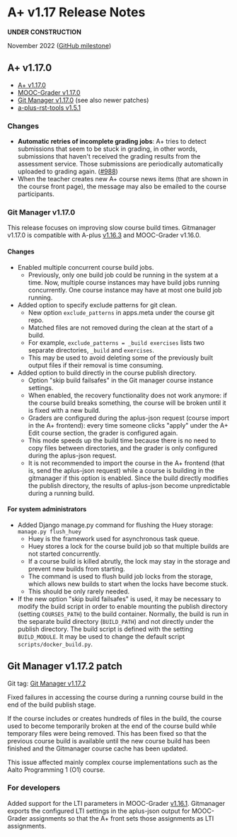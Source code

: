 # A+ v1.17 Release Notes

**UNDER CONSTRUCTION**

November 2022 ([GitHub milestone](https://github.com/apluslms/a-plus/milestone/13?closed=1))

## A+ v1.17.0

* [A+ v1.17.0](https://github.com/apluslms/a-plus/releases/tag/v1.17.0)
* [MOOC-Grader v1.17.0](https://github.com/apluslms/mooc-grader/releases/tag/v1.17.0)
* [Git Manager v1.17.0](https://github.com/apluslms/gitmanager/releases/tag/v1.17.0) (see also newer patches)
* [a-plus-rst-tools v1.5.1](https://github.com/apluslms/a-plus-rst-tools/releases/tag/v1.5.1)

### Changes

* **Automatic retries of incomplete grading jobs**:
  A+ tries to detect submissions that seem to be stuck in grading,
  in other words, submissions that haven't received the grading results
  from the assessment service.
  Those submissions are periodically automatically uploaded to grading again.
  ([#988](https://github.com/apluslms/a-plus/issues/988))
* When the teacher creates new A+ course news items
  (that are shown in the course front page),
  the message may also be emailed to the course participants.


### Git Manager v1.17.0

This release focuses on improving slow course build times.
Gitmanager v1.17.0 is compatible with A-plus [v1.16.3](v1_16.md) and MOOC-Grader v1.16.0.

#### Changes

* Enabled multiple concurrent course build jobs.
  - Previously, only one build job could be running in the system at a time.
    Now, multiple course instances may have build jobs running concurrently.
    One course instance may have at most one build job running.
* Added option to specify exclude patterns for git clean.
  - New option `exclude_patterns` in apps.meta under the course git repo.
  - Matched files are not removed during the clean at the start of a build.
  - For example, `exclude_patterns = _build exercises` lists two separate directories, `_build` and `exercises`.
  - This may be used to avoid deleting some of the previously built output files if their removal is time consuming.
* Added option to build directly in the course publish directory.
  - Option "skip build failsafes" in the Git manager course instance settings.
  - When enabled, the recovery functionality does not work anymore:
    if the course build breaks something, the course will be broken until it is fixed with a new build.
  - Graders are configured during the aplus-json request (course import in the A+ frontend):
    every time someone clicks "apply" under the A+ Edit course section, the grader is configured again.
  - This mode speeds up the build time because there is no need to copy files between directories,
    and the grader is only configured during the aplus-json request.
  - It is not recommended to import the course in the A+ frontend (that is, send the aplus-json request)
    while a course is building in the gitmanager if this option is enabled.
    Since the build directly modifies the publish directory,
    the results of aplus-json become unpredictable during a running build.

#### For system administrators

* Added Django manage.py command for flushing the Huey storage: `manage.py flush_huey`
  - Huey is the framework used for asynchronous task queue.
  - Huey stores a lock for the course build job so that multiple builds are not started concurrently.
  - If a course build is killed abrutly, the lock may stay in the storage and prevent new builds from starting.
  - The command is used to flush build job locks from the storage,
    which allows new builds to start when the locks have become stuck.
  - This should be only rarely needed.
* If the new option "skip build failsafes" is used,
  it may be necessary to modify the build script
  in order to enable mounting the publish directory (setting `COURSES_PATH`) to the build container.
  Normally, the build is run in the separate build directory (`BUILD_PATH`)
  and not directly under the publish directory.
  The build script is defined with the setting `BUILD_MODULE`.
  It may be used to change the default script `scripts/docker_build.py`.


## Git Manager v1.17.2 patch

Git tag: [Git Manager v1.17.2](https://github.com/apluslms/gitmanager/releases/tag/v1.17.2)

Fixed failures in accessing the course during a running course build in the end of the build publish stage.

If the course includes or creates hundreds of files in the build,
the course used to become temporarily broken at the end of the course build
while temporary files were being removed.
This has been fixed so that the previous course build is available
until the new course build has been finished
and the Gitmanager course cache has been updated.

This issue affected mainly complex course implementations such as the Aalto Programming 1 (O1) course.

### For developers

Added support for the LTI parameters in MOOC-Grader [v1.16.1](v1_16.md).
Gitmanager exports the configured LTI settings in the aplus-json output for MOOC-Grader assignments
so that the A+ front sets those assignments as LTI assignments.
